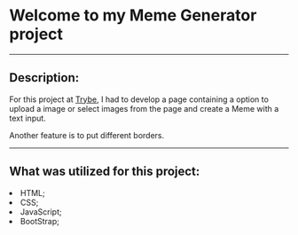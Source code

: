 # Welcome to my Meme Generator project
<hr>

## Description:
For this project  at [Trybe](https://www.betrybe.com/), I had to develop a page containing a option to upload a image or select images from the page and create a Meme with a text input.

Another feature is to put different borders.
<hr>

## What was utilized for this project:

<li> HTML;
<li> CSS;
<li> JavaScript;
<li> BootStrap;